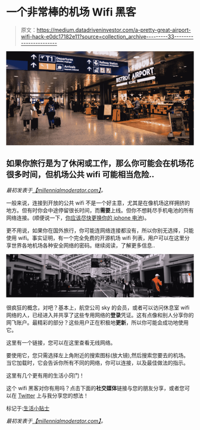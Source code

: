 # 一个非常棒的机场 Wifi 黑客

> 原文：<https://medium.datadriveninvestor.com/a-pretty-great-airport-wifi-hack-e0dc17182e11?source=collection_archive---------33----------------------->

![](img/fb688844ec540a5f0c961b8ee763ab3c.png)

## 如果你旅行是为了休闲或工作，那么你可能会在机场花很多时间，但机场公共 wifi 可能相当危险..

*最初发表于*[*【millennialmoderator.com】*](https://millennialmoderator.com/a-pretty-great-airport-wifi-hack)*。*

一般来说，连接到开放的公共 wifi 不是一个好主意，尤其是在像机场这样拥挤的地方。但有时你会中途停留很长时间，而**需要**上线。但你不想耗尽手机电池的所有网络连接。(顺便说一下，[你应该尽快更换你的 iphone 电池](https://millennialmoderator.com/replace-your-iphone-battery-before-december-2018))。

更不用说，如果你在国外旅行，你可能连网络连接都没有，所以你别无选择，只能使用 wifi。事实证明，有一个完全免费的开源机场 wifi 列表，用户可以在这里分享世界各地机场各种安全网络的密码。继续阅读，了解更多信息..

![](img/faf2ed82878f3783c8391815fa2f9f8e.png)

很疯狂的概念，对吧？基本上，航空公司 sky 的会员，或者可以访问休息室 wifi 网络的人，已经进入并共享了这些专用网络的**登录**凭证。这有点像和别人分享你的网飞账户。最精彩的部分？这些用户正在积极地**更新**，所以你可能会成功地使用它。

这里有一个链接，您可以在这里查看无线网络。

要使用它，您只需选择左上角附近的搜索图标(放大镜),然后搜索您要去的机场。当它加载时，它会告诉你所有不同的网络，你可以连接，以及最佳做法的指示。

这里有几个更有用的生活小窍门！

这个 wifi 黑客对你有用吗？点击下面的**社交媒体**链接与您的朋友分享，或者您可以在 [Twitter](https://twitter.com/alekseyweyman) 上与我分享您的想法！

标记于:[生活小贴士](https://millennialmoderator.com/a-pretty-great-airport-wifi-hack#)

*最初发表于*[*【millennialmoderator.com】*](https://millennialmoderator.com/a-pretty-great-airport-wifi-hack)*。*